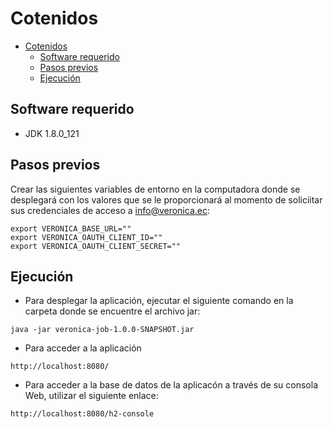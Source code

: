 Cotenidos
=================
- [Cotenidos](#cotenidos)
    - [Software requerido](#software-requerido)
    - [Pasos previos](#pasos-previos)
    - [Ejecución](#ejecución)

## Software requerido
- JDK 1.8.0_121

## Pasos previos
Crear las siguientes variables de entorno en la computadora donde se desplegará con los valores que se le proporcionará al momento de soliciitar sus credenciales de acceso a [info@veronica.ec](mailto:info@veronica.ec):
```
export VERONICA_BASE_URL=""
export VERONICA_OAUTH_CLIENT_ID=""
export VERONICA_OAUTH_CLIENT_SECRET=""
```

## Ejecución
- Para desplegar la aplicación, ejecutar el siguiente comando en la carpeta donde se encuentre el archivo jar:
```
java -jar veronica-job-1.0.0-SNAPSHOT.jar
```

- Para acceder a la aplicación
```
http://localhost:8080/
```

- Para acceder a la base de datos de la aplicacón a través de su consola Web, utilizar el siguiente enlace:
```
http://localhost:8080/h2-console
```
